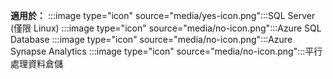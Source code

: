 <Token>**適用於：** :::image type="icon" source="media/yes-icon.png":::SQL Server (僅限 Linux) :::image type="icon" source="media/no-icon.png":::Azure SQL Database :::image type="icon" source="media/no-icon.png":::Azure Synapse Analytics :::image type="icon" source="media/no-icon.png":::平行處理資料倉儲 </Token>